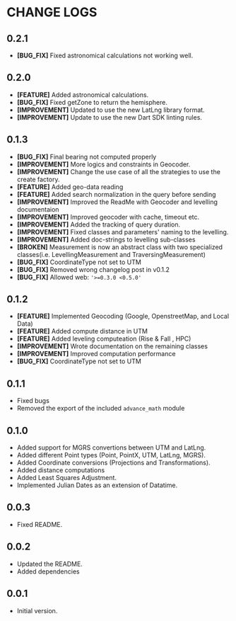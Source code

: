 # CHANGE LOGS

## 0.2.1

* **[BUG_FIX]** Fixed astronomical calculations not working well.

## 0.2.0

* **[FEATURE]** Added astronomical calculations.
* **[BUG_FIX]** Fixed getZone to return the hemisphere.
* **[IMPROVEMENT]** Updated to use the new LatLng library format.
* **[IMPROVEMENT]** Update to use the new Dart SDK linting rules.

## 0.1.3

* **[BUG_FIX]** Final bearing not computed properly
* **[IMPROVEMENT]** More logics and constraints in Geocoder.
* **[IMPROVEMENT]** Change the use case of all the strategies to use the create factory.
* **[FEATURE]** Added geo-data reading
* **[FEATURE]** Added search normalization in the query before sending
* **[IMPROVEMENT]** Improved the ReadMe with Geocoder and levelling documentaion
* **[IMPROVEMENT]** Improved geocoder with cache, timeout etc.
* **[IMPROVEMENT]** Added the tracking of query duration.
* **[IMPROVEMENT]** Fixed classes and parameters' naming to the levelling.
* **[IMPROVEMENT]** Added doc-strings to levelling sub-classes
* **[BROKEN]** Measurement is now an abstract class with two specialized classes(i.e. LevellingMeasurement and TraversingMeasurement)
* **[BUG_FIX]** CoordinateType not set to UTM
* **[BUG_FIX]** Removed wrong changelog post in v0.1.2
* **[BUG_FIX]** Allowed web: `'>=0.3.0 <0.5.0'`

## 0.1.2

* **[FEATURE]** Implemented Geocoding (Google, OpenstreetMap, and Local Data)
* **[FEATURE]** Added compute distance in UTM
* **[FEATURE]** Added leveling computeation (Rise & Fall , HPC)
* **[IMPROVEMENT]** Wrote documentation on the remaining classes
* **[IMPROVEMENT]** Improved computation performance
* **[BUG_FIX]** CoordinateType not set to UTM

## 0.1.1

* Fixed bugs
* Removed the export of the included `advance_math` module

## 0.1.0

* Added support for MGRS convertions between UTM and LatLng.
* Added different Point types (Point, PointX, UTM, LatLng, MGRS).
* Added Coordinate conversions (Projections and Transformations).
* Added distance computations
* Added Least Squares Adjustment.
* Implemented Julian Dates as an extension of Datatime.

## 0.0.3

* Fixed README.

## 0.0.2

* Updated the README.
* Added dependencies

## 0.0.1

* Initial version.
